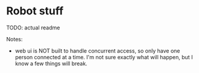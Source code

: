 # Robot stuff

TODO: actual readme

Notes:

- web ui is NOT built to handle concurrent access, so only have one person connected
  at a time. I'm not sure exactly what will happen, but I know a few things
  will break.
